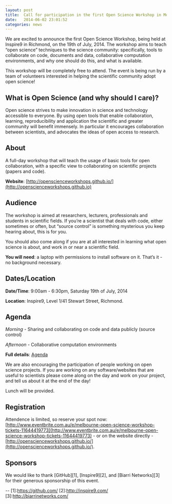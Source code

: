 ```yaml
---
layout: post
title:  Call for participation in the first Open Science Workshop in Melbourne!
date:   2014-06-02 23:01:52
categories: news
---
```


We are excited to announce the first Open Science Workshop, being held at
Inspire9 in Richmond, on the 19th of July, 2014. The workshop aims to teach
“open science” techniques to the science community: specifically, tools to
collaborate on code, documents and data, collaborative computation
environments, and why one should do this, and what is available.

This workshop will be completely free to attend. The event is being run by a
team of volunteers interested in helping the scientific community adopt open
science!

## What is Open Science (and why should I care)?

Open science strives to make innovation in science and technology accessible
to everyone. By using open tools that enable collaboration, learning,
reproducibility and application the scientific and greater community will
benefit immensely. In particular it encourages collaboration between
scientists, and advocates the ideas of open access to research.

## About
A full-day workshop that will teach the usage of basic tools for open collaboration, with a specific view to collaborating on scientific projects (papers and code).

**Website**:
[http://openscienceworkshops.github.io/](http://openscienceworkshops.github.io)


## Audience
The workshop is aimed at researchers, lecturers, professionals and students in
scientific fields. If you’re a scientist that deals with code, either
sometimes or often, but “source control” is something mysterious you keep
hearing about, this is for you. 

You should also come along if you are at all interested in learning what open
science is about, and work in or near a scientific field. 

**You will need**: a laptop with permissions to install software on it. That’s it - no background necessary.

## Dates/Location

**Date/Time**:  9:00am - 6:30pm, Saturday 19th of July, 2014 

**Location**: Inspire9, Level 1/41 Stewart Street, Richmond.

## Agenda
*Morning* - Sharing and collaborating on code and data publicly (source control)

*Afternoon* - Collaborative computation environments

**Full details**: [Agenda](https://github.com/OpenScienceWorkshops/osw-material/wiki/Agenda-for-1-day-workshop)

We are also encouraging the participation of people working on open science
projects. If you are working on any software/websites that are useful to
scientists please come along on the day and work on your project, and tell us
about it at the end of the day!

Lunch will be provided.

## Registration
Attendence is limited, so reserve your spot now: [http://www.eventbrite.com.au/e/melbourne-open-science-workshop-tickets-11644419773](http://www.eventbrite.com.au/e/melbourne-open-science-workshop-tickets-11644419773) - or on the website directly - [http://openscienceworkshops.github.io/](http://openscienceworkshops.github.io/).


## Sponsors
We would like to thank [GitHub][1], [Inspire9][2], and [Biarri Networks][3] for their generous sponsorship of this event.

--
[1]:https://github.com/
[2]:http://inspire9.com/
[3]:http://biarrinetworks.com/
